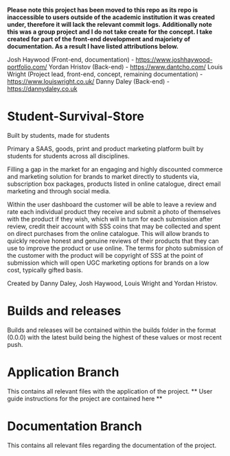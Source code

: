 **Please note this project has been moved to this repo as its repo is inaccessible to users outside of the academic institution it was created under, therefore it will lack the relevant commit logs.**
**Additionally note this was a group project and I do not take create for the concept. I take created for part of the front-end development and majoriety of documentation. As a result I have listed attributions below.**

Josh Haywood (Front-end, documentation) - https://www.joshhaywood-portfolio.com/
Yordan Hristov (Back-end) - https://www.dantcho.com/
Louis Wright (Project lead, front-end, concept, remaining documentation) - https://www.louiswright.co.uk/
Danny Daley (Back-end) - https://dannydaley.co.uk 

# Student-Survival-Store
Built by students, made for students

Primary a SAAS, goods, print and product marketing platform built by students for students across all disciplines.

Filling a gap in the market for an engaging and highly discounted commerce and marketing solution for brands to market directly to students via, subscription box packages, products listed in online catalogue, direct email marketing and through social media. 

Within the user dashboard the customer will be able to leave a review and rate each individual product they receive and submit a photo of themselves with the product if they wish, which will in turn for each submission after review, credit their account with SSS coins that may be collected and spent on direct purchases from the online catalogue. This will allow brands to quickly receive honest and genuine reviews of their products that they can use to improve the product or use online. The terms for photo submission of the customer with the product will be copyright of SSS at the point of submission which will open UGC marketing options for brands on a low cost, typically gifted basis. 

Created by Danny Daley, Josh Haywood, Louis Wright and Yordan Hristov.

# Builds and releases

Builds and releases will be contained within the builds folder in the format (0.0.0) with the latest build being the highest of these values or most recent push.

# Application Branch

This contains all relevant files with the application of the project.
** User guide instructions for the project are contained here **

# Documentation Branch

This contains all relevant files regarding the documentation of the project.
